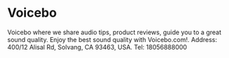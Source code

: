 # Voicebo
Voicebo where we share audio tips, product reviews, guide you to a great sound quality. Enjoy the best sound quality with Voicebo.com!. Address: 400/12 Alisal Rd, Solvang, CA 93463, USA. Tel: 18056888000

